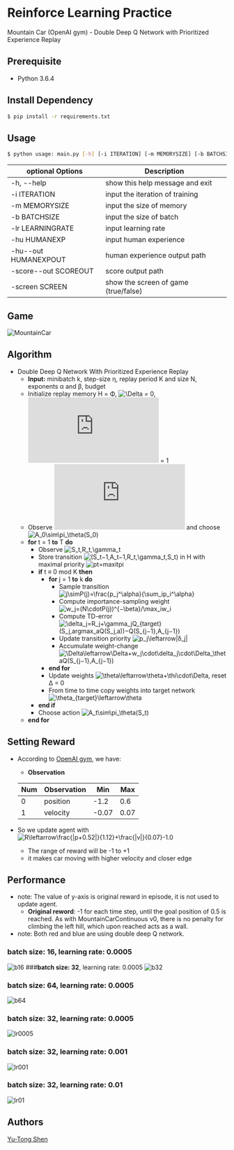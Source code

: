 # Reinforce Learning Practice
Mountain Car (OpenAI gym) - Double Deep Q Network with Prioritized Experience Replay

## Prerequisite
- Python 3.6.4

## Install Dependency
```sh
$ pip install -r requirements.txt
```

## Usage
```sh
$ python usage: main.py [-h] [-i ITERATION] [-m MEMORYSIZE] [-b BATCHSIZE] [-lr LEARNINGRATE] [-hu HUMANEXP] [-hu--out HUMANEXPOUT] [-score--out SCOREOUT] [-screen SCREEN]
```

| optional Options           | Description                                    |
| ---                        | ---                                            |
| -h, --help                 | show this help message and exit                |
| -i ITERATION               | input the iteration of training                |
| -m MEMORYSIZE              | input the size of memory                       |
| -b BATCHSIZE               | input the size of batch                        |
| -lr LEARNINGRATE           | input learning rate                            |
| -hu HUMANEXP               | input human experience                         |
| -hu--out HUMANEXPOUT       | human experience output path                   |
| -score--out SCOREOUT       | score output path                              |
| -screen SCREEN             | show the screen of game (true/false)           | 


## Game
![MountainCar](https://user-images.githubusercontent.com/8510097/31701297-3ebf291c-b384-11e7-8289-24f1d392fb48.PNG)

## Algorithm
- Double Deep Q Network With Prioritized Experience Replay
  - **Input:** minibatch k, step-size η, replay period K and size N, exponents α and β, budget
  - Initialize replay memory H = Φ, ![\Delta](https://latex.codecogs.com/svg.latex?\Delta) = 0, ![p_1](https://latex.codecogs.com/svg.latex?p_1) = 1
  - Observe ![S_0](https://latex.codecogs.com/svg.latex?S_0) and choose ![A_0\sim\pi_\theta(S_0)](https://latex.codecogs.com/svg.latex?A_0\sim\pi_\theta%28S_0%29)
  - **for** t = 1 **to** T **do**
    - Observe ![S_t,R_t,\gamma_t](https://latex.codecogs.com/svg.latex?S_t,R_t,\gamma_t)
    - Store transition ![(S_t−1,A_t−1,R_t,\gamma_t,S_t)](https://latex.codecogs.com/svg.latex?%28S_{t−1},A_{t−1},R_t,\gamma_t,S_t%29) in H with maximal priority ![pt=maxitpi](https://latex.codecogs.com/svg.latex?p_t=\max_{i<t}p_i)
    - **if** t ≡ 0 mod K **then**
      - **for** j = 1 **to** k **do**
        - Sample transition ![j\simP(j)=\frac{p_j^\alpha}{\sum_ip_i^\alpha}](https://latex.codecogs.com/svg.latex?j\sim%20P%28j%29=\frac{p_j^\alpha}{\sum_ip_i^\alpha})
        - Compute importance-sampling weight ![w_j=(N\cdotP(j))^{−\beta}/\max_iw_i](https://latex.codecogs.com/svg.latex?w_j=%28N\cdot%20P%28j%29%29^{%2D\beta}/\max_iw_i)
        - Compute TD-error ![\delta_j=R_j+\gamma_jQ_{target}(S_j,argmax_aQ(S_j,a))−Q(S_{j−1},A_{j−1})](https://latex.codecogs.com/svg.latex?\delta_j=R_j+\gamma_jQ_{target}%28S_j,argmax_aQ%28S_j,a%29%29%2DQ%28S_{j−1},A_{j−1}%29)
        - Update transition priority ![p_j\leftarrow|δ_j|](https://latex.codecogs.com/svg.latex?p_j\leftarrow|δ_j|)
        - Accumulate weight-change ![\Delta\leftarrow\Delta+w_j\cdot\delta_j\cdot\Delta_\thetaQ(S_{j−1},A_{j−1})](https://latex.codecogs.com/svg.latex?\Delta\leftarrow\Delta+w_j\cdot\delta_j\cdot\Delta_\theta%20Q%28S_{j−1},A_{j−1}%29)
      - **end for**
      - Update weights ![\theta\leftarrow\theta+\thi\cdot\Delta](https://latex.codecogs.com/svg.latex?\theta\leftarrow\theta+\thi\cdot\Delta), reset ∆ = 0
      - From time to time copy weights into target network ![\theta_{target}\leftarrow\theta](https://latex.codecogs.com/svg.latex?\theta_{target}\leftarrow\theta)
    - **end if**
    - Choose action ![A_t\sim\pi_\theta(S_t)](https://latex.codecogs.com/svg.latex?A_t\sim\pi_\theta%28S_t%29)
  - **end for**

## Setting Reward
- According to [OpenAI gym](https://github.com/openai/gym/wiki/MountainCar-v0), we have:
  - **Observation**

  | Num | Observation | Min   | Max  |
  | --- | ---         | ---   | ---  |
  | 0   | position    | -1.2  | 0.6  |
  | 1   | velocity    | -0.07 | 0.07 |

- So we update agent with ![R\leftarrow\frac{|p+0.52|}{1.12}+\frac{|v|}{0.07}-1.0](https://latex.codecogs.com/svg.latex?R\leftarrow\frac{|p+0.52|}{1.12}+\frac{|v|}{0.07}%2D1.0)
  - The range of reward will be -1 to +1
  - it makes car moving with higher velocity and closer edge

## Performance
- note: The value of y-axis is original reward in episode, it is not used to update agent.
  - **Original reword**: -1 for each time step, until the goal position of 0.5 is reached. As with MountainCarContinuous v0, there is no penalty for climbing the left hill, which upon reached acts as a wall.
- note: Both red and blue are using double deep Q network.

### **batch size: 16**, learning rate: 0.0005
![b16](img/b16.png)
###**batch size: 32**, learning rate: 0.0005
![b32](img/b32.png)
### **batch size: 64**, learning rate: 0.0005
![b64](img/b64.png)
### batch size: 32, **learning rate: 0.0005**
![lr0005](img/b32.png)
### batch size: 32, **learning rate: 0.001**
![lr001](img/lr001.png)
### batch size: 32, **learning rate: 0.01**
![lr01](img/lr01.png)

## Authors
[Yu-Tong Shen](https://github.com/yutongshen/)
